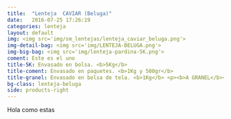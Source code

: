```yaml
---
title:  "Lenteja  CAVIAR (Beluga)"
date:   2016-07-25 17:26:19
categories: lenteja
layout: default
img: <img src='img/sm_lentejas/lenteja_caviar_beluga.png'>
img-detail-bag: <img src='img/LENTEJA-BELUGA.png'>
img-big-bag: <img src='img/lenteja-pardina-5K.png'>
coment: Este es el uno
title-5K: Envasado en bolsa. <b>5Kg</b>
title-coment: Envasado en paquetes. <b>1Kg y 500gr</b>
title-granel: Envasado en bolsa de tela. <b>1Kg</b> <p><b>A GRANEL</b><br> Envasado en bolsa de <b>10Kg, 25Kg</b> 
bg-class: lenteja-beluga 
side: products-right
---
```


Hola como estas